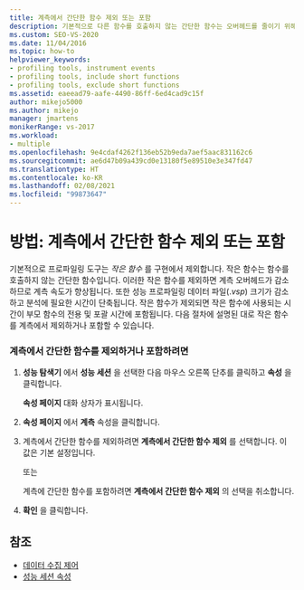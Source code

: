```yaml
---
title: 계측에서 간단한 함수 제외 또는 포함
description: 기본적으로 다른 함수를 호출하지 않는 간단한 함수는 오버헤드를 줄이기 위해 계측에서 제외됩니다. 해당 함수를 포함하거나 제외하는 방법을 알아봅니다.
ms.custom: SEO-VS-2020
ms.date: 11/04/2016
ms.topic: how-to
helpviewer_keywords:
- profiling tools, instrument events
- profiling tools, include short functions
- profiling tools, exclude short functions
ms.assetid: eaeead79-aafe-4490-86ff-6ed4cad9c15f
author: mikejo5000
ms.author: mikejo
manager: jmartens
monikerRange: vs-2017
ms.workload:
- multiple
ms.openlocfilehash: 9e4cdaf4262f136eb52b9eda7aef5aac831162c6
ms.sourcegitcommit: ae6d47b09a439cd0e13180f5e89510e3e347fd47
ms.translationtype: HT
ms.contentlocale: ko-KR
ms.lasthandoff: 02/08/2021
ms.locfileid: "99873647"
---
```

# <a name="how-to-exclude-or-include-short-functions-from-instrumentation"></a>방법: 계측에서 간단한 함수 제외 또는 포함
기본적으로 프로파일링 도구는 *작은 함수* 를 구현에서 제외합니다. 작은 함수는 함수를 호출하지 않는 간단한 함수입니다. 이러한 작은 함수를 제외하면 계측 오버헤드가 감소하므로 계측 속도가 향상됩니다. 또한 성능 프로파일링 데이터 파일(.*vsp*) 크기가 감소하고 분석에 필요한 시간이 단축됩니다. 작은 함수가 제외되면 작은 함수에 사용되는 시간이 부모 함수의 전용 및 포괄 시간에 포함됩니다. 다음 절차에 설명된 대로 작은 함수를 계측에서 제외하거나 포함할 수 있습니다.

### <a name="to-exclude-or-include-short-functions-from-instrumentation"></a>계측에서 간단한 함수를 제외하거나 포함하려면

1. **성능 탐색기** 에서 **성능 세션** 을 선택한 다음 마우스 오른쪽 단추를 클릭하고 **속성** 을 클릭합니다.

     **속성 페이지** 대화 상자가 표시됩니다.

2. **속성 페이지** 에서 **계측** 속성을 클릭합니다.

3. 계측에서 간단한 함수를 제외하려면 **계측에서 간단한 함수 제외** 를 선택합니다. 이 값은 기본 설정입니다.

     또는

     계측에 간단한 함수를 포함하려면 **계측에서 간단한 함수 제외** 의 선택을 취소합니다.

4. **확인** 을 클릭합니다.

## <a name="see-also"></a>참조
- [데이터 수집 제어](../profiling/controlling-data-collection.md)
- [성능 세션 속성](../profiling/performance-session-properties.md)
